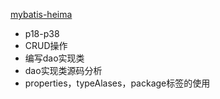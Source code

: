 

[mybatis-heima](https://www.bilibili.com/video/av47952553/)
- p18-p38
- CRUD操作
- 编写dao实现类
- dao实现类源码分析
- properties，typeAlases，package标签的使用
